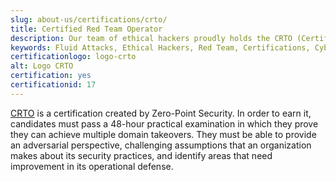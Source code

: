 ```yaml
---
slug: about-us/certifications/crto/
title: Certified Red Team Operator
description: Our team of ethical hackers proudly holds the CRTO (Certified Red Team Operator) certification, among many others.
keywords: Fluid Attacks, Ethical Hackers, Red Team, Certifications, Cybersecurity, Pentesters, Whitehat Hackers, CRTO
certificationlogo: logo-crto
alt: Logo CRTO
certification: yes
certificationid: 17
---
```


[CRTO](https://eu.badgr.com/public/badges/Od2nC1yPRPaDC9UCJ8W7Lg)
is a certification created by Zero-Point Security.
In order to earn it,
candidates must pass a 48-hour practical examination
in which they prove they can achieve multiple domain takeovers.
They must be able to provide an adversarial perspective,
challenging assumptions
that an organization makes about its security practices,
and identify areas
that need improvement in its operational defense.
